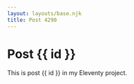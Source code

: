 ```yaml
---
layout: layouts/base.njk
title: Post 4290
---
```


# Post {{ id }}

This is post {{ id }} in my Eleventy project.
